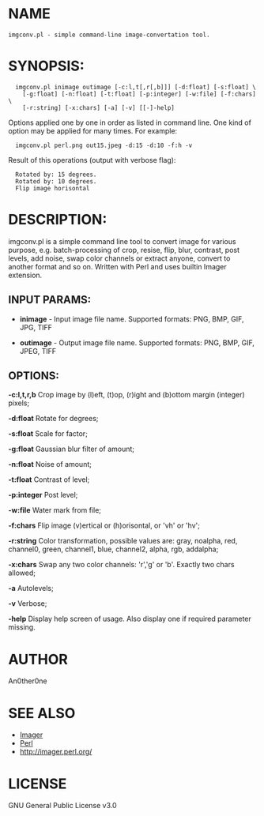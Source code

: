 # NAME
    imgconv.pl - simple command-line image-convertation tool.

# SYNOPSIS:
      imgconv.pl inimage outimage [-c:l,t[,r[,b]]] [-d:float] [-s:float] \
        [-g:float] [-n:float] [-t:float] [-p:integer] [-w:file] [-f:chars] \
        [-r:string] [-x:chars] [-a] [-v] [[-]-help]

Options applied one by one in order as listed in command line. One kind of option may be applied for many times. For example:

      imgconv.pl perl.png out15.jpeg -d:15 -d:10 -f:h -v

Result of this operations (output with verbose flag):

      Rotated by: 15 degrees.
      Rotated by: 10 degrees.
      Flip image horisontal

# DESCRIPTION:
imgconv.pl is a simple command line tool to convert image for various purpose, e.g. batch-processing of crop, resise, flip, blur, contrast, post levels, add noise, swap color channels or extract anyone, convert to another format and so on. Written with Perl and uses builtin Imager extension.

## INPUT PARAMS:
* __inimage__ - Input image file name. Supported formats: PNG, BMP, GIF, JPG, TIFF

* __outimage__ - Output image file name. Supported formats: PNG, BMP, GIF, JPEG, TIFF

## OPTIONS:
   __-c:l,t,r,b__
    Crop image by (l)eft, (t)op, (r)ight and (b)ottom margin (integer)
    pixels;

   __-d:float__
    Rotate for <float> degrees;

   __-s:float__
    Scale for <float> factor;

   __-g:float__
    Gaussian blur filter of <float> amount;

   __-n:float__
    Noise of <float> amount;

   __-t:float__
    Contrast of <float> level;

   __-p:integer__
    Post level;

   __-w:file__
    Water mark from file;

   __-f:chars__
    Flip image (v)ertical or (h)orisontal, or 'vh' or 'hv';

   __-r:string__
    Color transformation, possible values are: gray, noalpha, red,
    channel0, green, channel1, blue, channel2, alpha, rgb, addalpha;

   __-x:chars__
    Swap any two color channels: 'r','g' or 'b'. Exactly two chars
    allowed;

   __-a__  Autolevels;

   __-v__  Verbose;

   __-help__
    Display help screen of usage. Also display one if required parameter
    missing.

# AUTHOR
   An0ther0ne

# SEE ALSO
* [Imager](https://metacpan.org/pod/Imager)
* [Perl](http://www.perl.org/)
* http://imager.perl.org/

# LICENSE
   GNU General Public License v3.0
